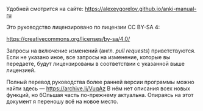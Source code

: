 Удобней смотрится на сайте: https://alexeygorelov.github.io/anki-manual-ru

Это руководство лицензировано по лицензии CC BY-SA 4:

https://creativecommons.org/licenses/by-sa/4.0/

Запросы на включение изменений (англ. *pull requests*) приветствуются. Если не
указано иное, все запросы на изменение, которые вы передаете, будут
лицензированы в соответствии с указанной выше лицензией.

Полный перевод руководства более ранней версии программы можно найти здесь — https://archive.li/VuqAz
В нём нет описания всех новых функций, но бОльшая часть по-прежнему актуальна.
Опираясь на этот документ я переношу всё на новое место.
